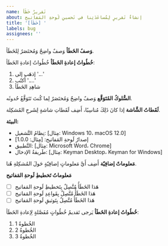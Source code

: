 ```yaml
---
name: تَقريرُ خَطَأ
about: إنشاءُ تَقريرٍ لِمُساعَدَتِنا في تَحسينِ لَوحةِ المَفاتيح
title: '[خَطَأ] '
labels: bug
assignees: ''
---
```


**وَصفُ الخَطَأ**
وَصفٌ واضِحٌ وَمُختَصَرٌ لِلخَطَأ.

**خُطُواتُ إعادةِ الخَطَأ**
خُطُواتُ إعادةِ الخَطَأ:
1. إذهَب إلى '...'
2. أُكتُب '....'
3. شاهِدِ الخَطَأ

**السُّلوكُ المُتَوَقَّع**
وَصفٌ واضِحٌ وَمُختَصَرٌ لِما كُنتَ تَتَوَقَّعُ حُدوثَه.

**لَقَطاتُ الشَّاشة**
إذا كانَ ذَلِكَ مُناسِبًا، أَضِف لَقَطاتِ شاشةٍ لِشَرحِ المُشكِلة.

**البيئة:**
 - نِظامُ التَّشغيل: [مِثال: Windows 10، macOS 12.0]
 - إصدارُ لَوحةِ المَفاتيح: [مِثال: 1.0.0]
 - التَّطبيق: [مِثال: Microsoft Word، Chrome]
 - طَريقةُ الإدخال: [مِثال: Keyman Desktop، Keyman for Windows]

**مَعلوماتٌ إضافِيّة**
أَضِف أَيَّ مَعلوماتٍ إضافِيّةٍ حَولَ المُشكِلةِ هُنا.

**مَعلوماتُ تَخطيطِ لَوحةِ المَفاتيح**
- [ ] هَذا الخَطَأُ مُتَّصِلٌ بِتَخطيطِ لَوحةِ المَفاتيح
- [ ] هَذا الخَطَأُ مُتَّصِلٌ بِقَواعِدِ لَوحةِ المَفاتيح
- [ ] هَذا الخَطَأُ مُتَّصِلٌ بِتَوثيقِ لَوحةِ المَفاتيح

**خُطُواتُ إعادةِ الخَطَأ**
يَرجى تَقديمُ خُطُواتٍ مُفَصَّلةٍ لِإعادةِ الخَطَأ:
1. الخُطوةُ 1
2. الخُطوةُ 2
3. الخُطوةُ 3 